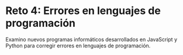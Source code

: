 # Reto 4: Errores en lenguajes de programación
<p>
Examino nuevos programas informáticos desarrollados en JavaScript y Python para corregir errores en lenguajes de programación.
</p>